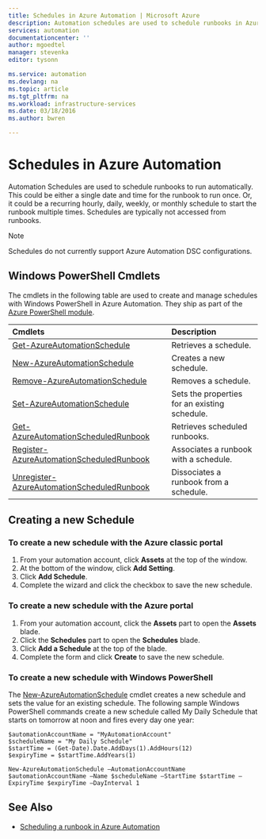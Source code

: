 ```yaml
---
title: Schedules in Azure Automation | Microsoft Azure
description: Automation schedules are used to schedule runbooks in Azure Automation to start automatically.  This article describes how to create schedules.
services: automation
documentationcenter: ''
author: mgoedtel
manager: stevenka
editor: tysonn

ms.service: automation
ms.devlang: na
ms.topic: article
ms.tgt_pltfrm: na
ms.workload: infrastructure-services
ms.date: 03/18/2016
ms.author: bwren

---
```

# Schedules in Azure Automation
Automation Schedules are used to schedule runbooks to run automatically.  This could be either a single date and time for the runbook to run once.  Or, it could be a recurring hourly, daily, weekly, or monthly schedule to start the runbook multiple times.  Schedules are typically not accessed from runbooks.

> [!NOTE]
> Schedules do not currently support Azure Automation DSC configurations.
> 
> 

## Windows PowerShell Cmdlets
The cmdlets in the following table are used to create and manage schedules with Windows PowerShell in Azure Automation. They ship as part of the [Azure PowerShell module](../powershell-install-configure.md).

| Cmdlets | Description |
|:--- |:--- |
| [Get-AzureAutomationSchedule](http://msdn.microsoft.com/library/dn690274.aspx) |Retrieves a schedule. |
| [New-AzureAutomationSchedule](http://msdn.microsoft.com/library/dn690271.aspx) |Creates a new schedule. |
| [Remove-AzureAutomationSchedule](http://msdn.microsoft.com/library/dn690279.aspx) |Removes a schedule. |
| [Set-AzureAutomationSchedule](http://msdn.microsoft.com/library/dn690270.aspx) |Sets the properties for an existing schedule. |
| [Get-AzureAutomationScheduledRunbook](http://msdn.microsoft.com/library/dn913778.aspx) |Retrieves scheduled runbooks. |
| [Register-AzureAutomationScheduledRunbook](http://msdn.microsoft.com/library/dn690265.aspx) |Associates a runbook with a schedule. |
| [Unregister-AzureAutomationScheduledRunbook](http://msdn.microsoft.com/library/dn690273.aspx) |Dissociates a runbook from a schedule. |

## Creating a new Schedule
### To create a new schedule with the Azure classic portal
1. From your automation account, click **Assets** at the top of the window.
2. At the bottom of the window, click **Add Setting**.
3. Click **Add Schedule**.
4. Complete the wizard and click the checkbox to save the new schedule.

### To create a new schedule with the Azure portal
1. From your automation account, click the **Assets** part to open the **Assets** blade.
2. Click the **Schedules** part to open the **Schedules** blade.
3. Click **Add a Schedule** at the top of the blade.
4. Complete the form and click **Create** to save the new schedule.

### To create a new schedule with Windows PowerShell
The [New-AzureAutomationSchedule](http://msdn.microsoft.com/library/dn690271.aspx) cmdlet creates a new schedule and sets the value for an existing schedule.  The following sample Windows PowerShell commands create a new schedule called My Daily Schedule that starts on tomorrow at noon and fires every day one year:

    $automationAccountName = "MyAutomationAccount"
    $scheduleName = "My Daily Schedule"
    $startTime = (Get-Date).Date.AddDays(1).AddHours(12)
    $expiryTime = $startTime.AddYears(1)

    New-AzureAutomationSchedule –AutomationAccountName $automationAccountName –Name $scheduleName –StartTime $startTime –ExpiryTime $expiryTime –DayInterval 1


## See Also
* [Scheduling a runbook in Azure Automation](automation-scheduling-a-runbook.md)

